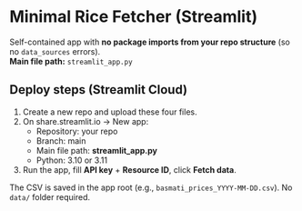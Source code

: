 
# Minimal Rice Fetcher (Streamlit)

Self-contained app with **no package imports from your repo structure** (so no `data_sources` errors).  
**Main file path:** `streamlit_app.py`

## Deploy steps (Streamlit Cloud)
1) Create a new repo and upload these four files.
2) On share.streamlit.io → New app:
   - Repository: your repo
   - Branch: main
   - Main file path: **streamlit_app.py**
   - Python: 3.10 or 3.11
3) Run the app, fill **API key** + **Resource ID**, click **Fetch data**.

The CSV is saved in the app root (e.g., `basmati_prices_YYYY-MM-DD.csv`). No `data/` folder required.
